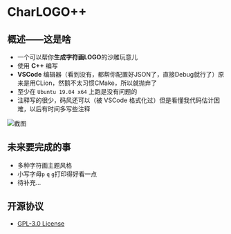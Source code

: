 # CharLOGO++

## 概述——这是啥
* 一个可以帮你**生成字符画LOGO**的沙雕玩意儿
* 使用 **C++** 编写
* **VSCode** 编辑器（看到没有，都帮你配置好JSON了，直接Debug就行了）原来是用CLion，然鹅不太习惯CMake，所以就抛弃了
* 至少在 `Ubuntu 19.04 x64` 上跑是没有问题的
* 注释写的很少，码风还可以（被 VSCode 格式化过）但是看懂我代码估计困难，以后有时间多写些注释

![截图](https://i.loli.net/2020/08/10/NDfKxc9Gm7bQeBj.png)

## 未来要完成的事
* 多种字符画主题风格
* 小写字母`p` `q` `g`打印得好看一点
* 待补充...

## 开源协议
* [GPL-3.0 License](https://github.com/Linhk1606/char-logo-plus-plus/blob/master/LICENSE)
